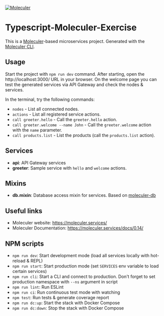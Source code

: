 [![Moleculer](https://badgen.net/badge/Powered%20by/Moleculer/0e83cd)](https://moleculer.services)

# Typescript-Moleculer-Exercise
This is a [Moleculer](https://moleculer.services/)-based microservices project. Generated with the [Moleculer CLI](https://moleculer.services/docs/0.14/moleculer-cli.html).

## Usage
Start the project with `npm run dev` command. 
After starting, open the http://localhost:3000/ URL in your browser. 
On the welcome page you can test the generated services via API Gateway and check the nodes & services.

In the terminal, try the following commands:
- `nodes` - List all connected nodes.
- `actions` - List all registered service actions.
- `call greeter.hello` - Call the `greeter.hello` action.
- `call greeter.welcome --name John` - Call the `greeter.welcome` action with the `name` parameter.
- `call products.list` - List the products (call the `products.list` action).


## Services
- **api**: API Gateway services
- **greeter**: Sample service with `hello` and `welcome` actions.

## Mixins
- **db.mixin**: Database access mixin for services. Based on [moleculer-db](https://github.com/moleculerjs/moleculer-db#readme)


## Useful links

* Moleculer website: https://moleculer.services/
* Moleculer Documentation: https://moleculer.services/docs/0.14/

## NPM scripts

- `npm run dev`: Start development mode (load all services locally with hot-reload & REPL)
- `npm run start`: Start production mode (set `SERVICES` env variable to load certain services)
- `npm run cli`: Start a CLI and connect to production. Don't forget to set production namespace with `--ns` argument in script
- `npm run lint`: Run ESLint
- `npm run ci`: Run continuous test mode with watching
- `npm test`: Run tests & generate coverage report
- `npm run dc:up`: Start the stack with Docker Compose
- `npm run dc:down`: Stop the stack with Docker Compose
